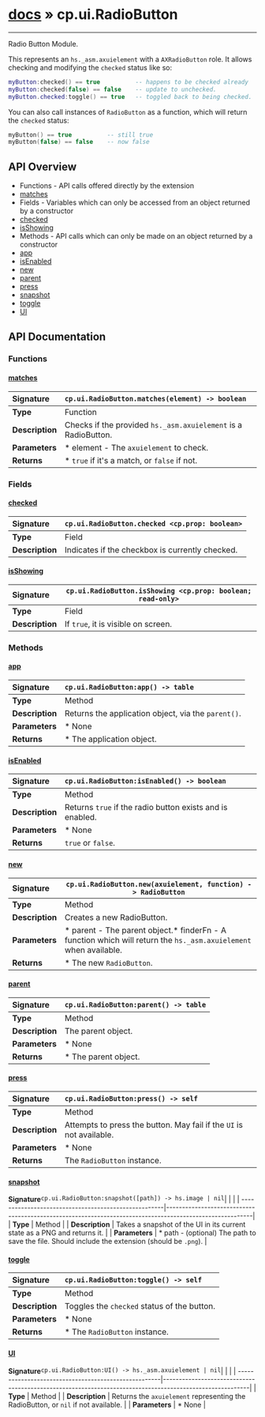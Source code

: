 # [docs](index.md) » cp.ui.RadioButton
---

Radio Button Module.

This represents an `hs._asm.axuielement` with a `AXRadioButton` role.
It allows checking and modifying the `checked` status like so:

```lua
myButton:checked() == true			-- happens to be checked already
myButton:checked(false) == false	-- update to unchecked.
myButton.checked:toggle() == true	-- toggled back to being checked.
```

You can also call instances of `RadioButton` as a function, which will return
the `checked` status:

```lua
myButton() == true			-- still true
myButton(false) == false	-- now false
```

## API Overview
* Functions - API calls offered directly by the extension
 * [matches](#matches)
* Fields - Variables which can only be accessed from an object returned by a constructor
 * [checked](#checked)
 * [isShowing](#isshowing)
* Methods - API calls which can only be made on an object returned by a constructor
 * [app](#app)
 * [isEnabled](#isenabled)
 * [new](#new)
 * [parent](#parent)
 * [press](#press)
 * [snapshot](#snapshot)
 * [toggle](#toggle)
 * [UI](#ui)

## API Documentation

### Functions

#### [matches](#matches)
| <span style="float: left;">**Signature**</span> | <span style="float: left;">`cp.ui.RadioButton.matches(element) -> boolean` </span>                                                          |
| -----------------------------------------------------|---------------------------------------------------------------------------------------------------------|
| **Type**                                             | Function                                                                                         |
| **Description**                                      | Checks if the provided `hs._asm.axuielement` is a RadioButton.                                                                                         |
| **Parameters**                                       | * element		- The `axuielement` to check.                                       |
| **Returns**                                          | * `true` if it's a match, or `false` if not.                                                |

### Fields

#### [checked](#checked)
| <span style="float: left;">**Signature**</span> | <span style="float: left;">`cp.ui.RadioButton.checked <cp.prop: boolean>` </span>                                                          |
| -----------------------------------------------------|---------------------------------------------------------------------------------------------------------|
| **Type**                                             | Field                                                                                         |
| **Description**                                      | Indicates if the checkbox is currently checked.                                                                                         |

#### [isShowing](#isshowing)
| <span style="float: left;">**Signature**</span> | <span style="float: left;">`cp.ui.RadioButton.isShowing <cp.prop: boolean; read-only>` </span>                                                          |
| -----------------------------------------------------|---------------------------------------------------------------------------------------------------------|
| **Type**                                             | Field                                                                                         |
| **Description**                                      | If `true`, it is visible on screen.                                                                                         |

### Methods

#### [app](#app)
| <span style="float: left;">**Signature**</span> | <span style="float: left;">`cp.ui.RadioButton:app() -> table` </span>                                                          |
| -----------------------------------------------------|---------------------------------------------------------------------------------------------------------|
| **Type**                                             | Method                                                                                         |
| **Description**                                      | Returns the application object, via the `parent()`.                                                                                         |
| **Parameters**                                       | * None                                       |
| **Returns**                                          | * The application object.                                                |

#### [isEnabled](#isenabled)
| <span style="float: left;">**Signature**</span> | <span style="float: left;">`cp.ui.RadioButton:isEnabled() -> boolean` </span>                                                          |
| -----------------------------------------------------|---------------------------------------------------------------------------------------------------------|
| **Type**                                             | Method                                                                                         |
| **Description**                                      | Returns `true` if the radio button exists and is enabled.                                                                                         |
| **Parameters**                                       | * None                                       |
| **Returns**                                          | `true` or `false`.                                                |

#### [new](#new)
| <span style="float: left;">**Signature**</span> | <span style="float: left;">`cp.ui.RadioButton.new(axuielement, function) -> RadioButton` </span>                                                          |
| -----------------------------------------------------|---------------------------------------------------------------------------------------------------------|
| **Type**                                             | Method                                                                                         |
| **Description**                                      | Creates a new RadioButton.                                                                                         |
| **Parameters**                                       | * parent		- The parent object.* finderFn		- A function which will return the `hs._asm.axuielement` when available.                                       |
| **Returns**                                          | * The new `RadioButton`.                                                |

#### [parent](#parent)
| <span style="float: left;">**Signature**</span> | <span style="float: left;">`cp.ui.RadioButton:parent() -> table` </span>                                                          |
| -----------------------------------------------------|---------------------------------------------------------------------------------------------------------|
| **Type**                                             | Method                                                                                         |
| **Description**                                      | The parent object.                                                                                         |
| **Parameters**                                       | * None                                       |
| **Returns**                                          | * The parent object.                                                |

#### [press](#press)
| <span style="float: left;">**Signature**</span> | <span style="float: left;">`cp.ui.RadioButton:press() -> self` </span>                                                          |
| -----------------------------------------------------|---------------------------------------------------------------------------------------------------------|
| **Type**                                             | Method                                                                                         |
| **Description**                                      | Attempts to press the button. May fail if the `UI` is not available.                                                                                         |
| **Parameters**                                       | * None                                       |
| **Returns**                                          | The `RadioButton` instance.                                                |

#### [snapshot](#snapshot)
| <span style="float: left;">**Signature**</span> | <span style="float: left;">`cp.ui.RadioButton:snapshot([path]) -> hs.image | nil` </span>                                                          |
| -----------------------------------------------------|---------------------------------------------------------------------------------------------------------|
| **Type**                                             | Method                                                                                         |
| **Description**                                      | Takes a snapshot of the UI in its current state as a PNG and returns it.                                                                                         |
| **Parameters**                                       | * path		- (optional) The path to save the file. Should include the extension (should be `.png`).                                       |

#### [toggle](#toggle)
| <span style="float: left;">**Signature**</span> | <span style="float: left;">`cp.ui.RadioButton:toggle() -> self` </span>                                                          |
| -----------------------------------------------------|---------------------------------------------------------------------------------------------------------|
| **Type**                                             | Method                                                                                         |
| **Description**                                      | Toggles the `checked` status of the button.                                                                                         |
| **Parameters**                                       | * None                                       |
| **Returns**                                          | * The `RadioButton` instance.                                                |

#### [UI](#ui)
| <span style="float: left;">**Signature**</span> | <span style="float: left;">`cp.ui.RadioButton:UI() -> hs._asm.axuielement | nil` </span>                                                          |
| -----------------------------------------------------|---------------------------------------------------------------------------------------------------------|
| **Type**                                             | Method                                                                                         |
| **Description**                                      | Returns the `axuielement` representing the RadioButton, or `nil` if not available.                                                                                         |
| **Parameters**                                       | * None                                       |

